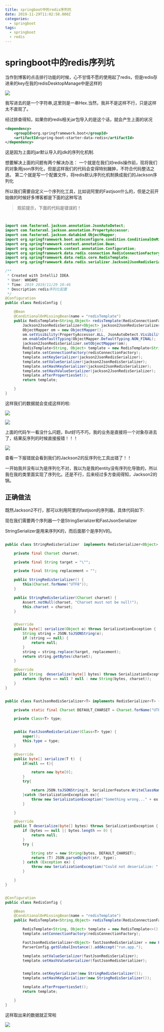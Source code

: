 ```yaml
---
title: springboot中的redis序列坑
date: 2019-11-29T11:02:58.000Z
categories:
  - springboot
tags:
  - springboot
  - redis
---
```


# springboot中的redis序列坑

当作到博客的点击排行功能的时候，心不甘情不愿的使用起了redis，但是redis存进来的key在我的redisDesktopManage中是这样的

![](https://s2.ax1x.com/2019/11/29/QktA6s.png)

我写进去的是一个字符串,这里则是一串Hex.当然，我并不是这样不行，只是这样太不直观了。

经过排查得知，如果你的redis相关jar包导入的是这个话，就会产生上面的状况

```xml
<dependency>
    <groupId>org.springframework.boot</groupId>
    <artifactId>spring-boot-starter-data-redis</artifactId>
</dependency>
```

这是因为上面的jar默认导入的jdk的序列化机制.

想要解决上面的问题有两个解决办法： 一个就是在我们对redis操作前，现将我们的对象用json序列化，但是这样我们的代码会变得特别臃肿，不符合代码整洁之道。 第二个就是写一个配置文件，将redis默认序列化机制换成我们的Jackson序列化

所以我们需要自定义一个序列化工具，比如说阿里的Fastjson什么的，但是之前开始做的时候好多博客都是下面的这种写法

> 观前提示，下面的代码是错误的！

```java


import com.fasterxml.jackson.annotation.JsonAutoDetect;
import com.fasterxml.jackson.annotation.PropertyAccessor;
import com.fasterxml.jackson.databind.ObjectMapper;
import org.springframework.boot.autoconfigure.condition.ConditionalOnMissingBean;
import org.springframework.context.annotation.Bean;
import org.springframework.context.annotation.Configuration;
import org.springframework.data.redis.connection.RedisConnectionFactory;
import org.springframework.data.redis.core.RedisTemplate;
import org.springframework.data.redis.serializer.Jackson2JsonRedisSerializer;

/**
 * Created with IntelliJ IDEA.
 * User: WHOAMI
 * Time: 2019 2019/11/29 10:46
 * Description:redis序列化配置
 */
@Configuration
public class RedisConfig {

    @Bean
    @ConditionalOnMissingBean(name = "redisTemplate")
    public RedisTemplate<String,Object> redisTemplate(RedisConnectionFactory redisConnectionFactory){
        Jackson2JsonRedisSerializer<Object> jackson2JsonRedisSerializer = new Jackson2JsonRedisSerializer<Object>(Object.class);
        ObjectMapper om = new ObjectMapper();
        om.setVisibility(PropertyAccessor.ALL, JsonAutoDetect.Visibility.ANY);
        om.enableDefaultTyping(ObjectMapper.DefaultTyping.NON_FINAL);
        jackson2JsonRedisSerializer.setObjectMapper(om);
        RedisTemplate<String, Object> template = new RedisTemplate<String, Object>();
        template.setConnectionFactory(redisConnectionFactory);
        template.setKeySerializer(jackson2JsonRedisSerializer);
        template.setValueSerializer(jackson2JsonRedisSerializer);
        template.setHashKeySerializer(jackson2JsonRedisSerializer);
        template.setHashValueSerializer(jackson2JsonRedisSerializer);
        template.afterPropertiesSet();
        return template;

    }
}

```

这样我们的数据就会变成这样的啦:

![](https://s2.ax1x.com/2019/11/29/QkULpF.png)

![](https://s2.ax1x.com/2019/12/03/QMUUAS.png)

上面的代码乍一看没什么问题，But好巧不巧，我的业务是直接将一个对象存进去了，结果反序列的时候直接报错！！！

![](https://s2.ax1x.com/2019/12/03/QMdjOI.png)

查看一下报错就会看到我们的Jackson2的反序列化工具出错了！！

一开始我并没有以为是序列化不对，我以为是我的entity没有序列化导致的，所以我在我的类里面实现了序列化。还是不行，后来经过多方查阅得知，Jackson2的锅。

## 正确做法

既然Jackson2不行，那可以利用阿里的fastjson的序列器。具体代码如下:

现在我们需要两个序列器一个是StringSerializer和FastJsonSerializer

StringSerializer是用来序列K的，而后面那个是序列V的。

```java

public class StringRedisSerializer  implements RedisSerializer<Object> {

    private final Charset charset;

    private final String target = "\"";

    private final String replacement = "";

    public StringRedisSerializer() {
        this(Charset.forName("UTF8"));
    }

    public StringRedisSerializer(Charset charset) {
        Assert.notNull(charset, "Charset must not be null!");
        this.charset = charset;
    }


    @Override
    public byte[] serialize(Object o) throws SerializationException {
        String string = JSON.toJSONString(o);
        if (string == null) {
            return null;
        }
        string = string.replace(target, replacement);
        return string.getBytes(charset);
    }

    @Override
    public String  deserialize(byte[] bytes) throws SerializationException {
        return (bytes == null ? null : new String(bytes, charset));
    }
}
```

```java

public class FastJsonRedisSerializer<T> implements RedisSerializer<T> {

    private static final Charset DEFAULT_CHARSET = Charset.forName("UTF-8");

    private Class<T> type;


    public FastJsonRedisSerializer(Class<T> type) {
        super();
        this.type = type;
    }

    @Override
    public byte[] serialize(T t)  {
        if(null == t){

            return new byte[0];
        }
        try{

            return JSON.toJSONString(t, SerializerFeature.WriteClassName).getBytes(DEFAULT_CHARSET);
        }catch (SerializationException ex){
            throw new SerializationException("Something wrong..." + ex.getMessage(),ex);
        }

    }

    @Override
    public T deserialize(byte[] bytes) throws SerializationException {
        if (bytes == null || bytes.length == 0) {
            return null;
        }
        try {

            String str = new String(bytes, DEFAULT_CHARSET);
            return (T) JSON.parseObject(str, type);
        } catch (Exception ex) {
            throw new SerializationException("Could not deserialize: " + ex.getMessage(), ex);
        }

    }
}
```

```java

@Configuration
public class RedisConfig {

    @Bean
    @ConditionalOnMissingBean(name = "redisTemplate")
    public RedisTemplate<String,Object> redisTemplate(RedisConnectionFactory redisConnectionFactory){

        RedisTemplate<String, Object> template = new RedisTemplate<>();
        template.setConnectionFactory(redisConnectionFactory);

        FastJsonRedisSerializer<Object> fastJsonRedisSerializer = new FastJsonRedisSerializer(Object.class);
        ParserConfig.getGlobalInstance().addAccept("run.app.");

        template.setValueSerializer(fastJsonRedisSerializer);
        template.setHashValueSerializer(fastJsonRedisSerializer);


        template.setKeySerializer(new StringRedisSerializer());
        template.setHashKeySerializer(new StringRedisSerializer());

        template.afterPropertiesSet();
        return template;

    }
}

```

这样取出来的数据就正常啦

![](https://s2.ax1x.com/2019/12/03/QM6qsg.png)
